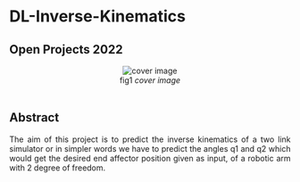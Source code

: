 # DL-Inverse-Kinematics
## Open Projects 2022

<p align = "center">
<img src = "https://github.com/zeus2x7/DL-Inverse-kinematics/blob/main/images/webapp3.png" alt = "cover image">
<br>fig1 <i>cover image</i> <br></br>


## Abstract
<p align = "justify">The aim of this project is to predict the inverse kinematics of a two link simulator or in 
simpler words we have to predict the angles q1 and q2 which would get the desired end affector position given as input, of a robotic arm with 2 degree of freedom.  </p>
